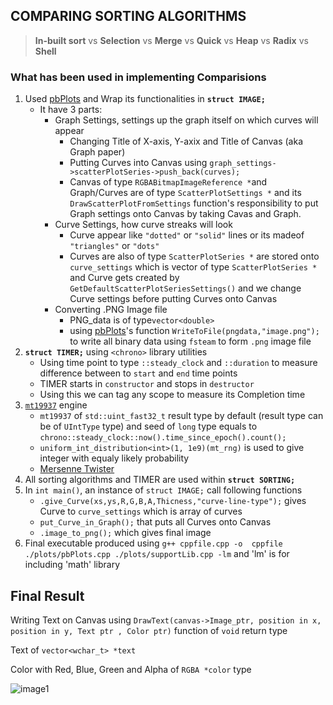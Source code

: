 ## COMPARING SORTING ALGORITHMS 
> **In-built sort** vs **Selection** vs **Merge** vs **Quick** vs **Heap** vs **Radix** vs **Shell**

### What has been used in implementing Comparisions

1. Used [pbPlots](https://github.com/InductiveComputerScience/pbPlots/tree/v0.1.8.0) and Wrap its functionalities in **`struct IMAGE;`**
   - It have 3 parts: 
     - Graph Settings, settings up the graph itself on which curves will appear 
       - Changing Title of X-axis, Y-axix and Title of Canvas (aka Graph paper)
       - Putting Curves into Canvas using `graph_settings->scatterPlotSeries->push_back(curves);`
       - Canvas of type `RGBABitmapImageReference *`and Graph/Curves are of type `ScatterPlotSettings *` and its `DrawScatterPlotFromSettings` function's responsibility
         to put Graph settings onto Canvas by taking Cavas and Graph.
     - Curve Settings, how curve streaks will look
       - Curve appear like `"dotted"` or `"solid"` lines or its madeof `"triangles"` or `"dots"` 
       - Curves are also of type `ScatterPlotSeries *` are stored onto `curve_settings` which is vector of type `ScatterPlotSeries *` and Curve gets created by `GetDefaultScatterPlotSeriesSettings()`
         and we change Curve settings before putting Curves onto Canvas
     - Converting .PNG Image file
       - PNG_data is of type`vector<double>`
       - using [pbPlots](https://github.com/InductiveComputerScience/pbPlots/tree/v0.1.8.0)'s function `WriteToFile(pngdata,"image.png");` to write all binary data using `fsteam` to form
         `.png` image file
2. **`struct TIMER;`** using `<chrono>` library utilities 
   - Using time point to type `::steady_clock` and `::duration` to measure difference between to `start` and `end` time points
   - TIMER starts in `constructor` and stops in `destructor`
   - Using this we can tag any scope to measure its Completion time
3. [`mt19937`](https://en.cppreference.com/w/cpp/numeric/random/mersenne_twister_engine) engine
   - `mt19937` of `std::uint_fast32_t` result type by default (result type can be of `UIntType` type) and seed of `long` type equals to `chrono::steady_clock::now().time_since_epoch().count();` 
   -  `uniform_int_distribution<int>(1, 1e9)(mt_rng)` is used to give integer with equaly likely probability
   - [Mersenne Twister](https://en.wikipedia.org/wiki/Mersenne_Twister)
4. All sorting algorithms and TIMER are used within **`struct SORTING;`**
5. In `int main()`, an instance of `struct IMAGE;` call following functions
   - `.give_Curve(xs,ys,R,G,B,A,Thicness,"curve-line-type");` gives Curve to `curve_settings` which is array of curves 
   - `put_Curve_in_Graph();` that puts all Curves onto Canvas
   - `.image_to_png();` which gives final image
6. Final executable produced using `g++ cppfile.cpp -o  cppfile ./plots/pbPlots.cpp ./plots/supportLib.cpp -lm` and 'lm' is for including 'math' library


## Final Result

Writing Text on Canvas using `DrawText(canvas->Image_ptr, position in x, position in y, Text ptr , Color ptr)` function of `void` return type

Text of `vector<wchar_t> *text`

Color with Red, Blue, Green and Alpha of `RGBA *color` type


![image1](https://user-images.githubusercontent.com/44106871/132960273-8110015c-f4ff-4f5c-8a17-1462879b9a7b.png)

     
